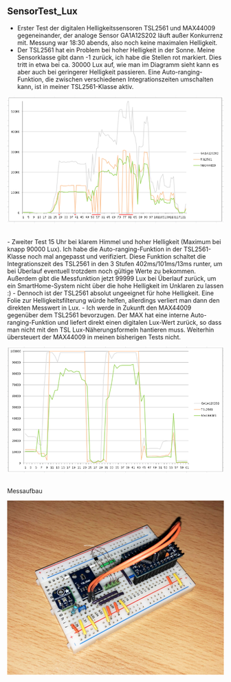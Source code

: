 
## SensorTest_Lux

- Erster Test der digitalen Helligkeitssensoren TSL2561 und MAX44009 gegeneinander, der analoge Sensor GA1A12S202 läuft außer Konkurrenz mit.
Messung war 18:30 abends, also noch keine maximalen Helligkeit.
- Der TSL2561 hat ein Problem bei hoher Helligkeit in der Sonne. Meine Sensorklasse gibt dann -1 zurück, ich habe die Stellen rot markiert.
Dies tritt in etwa bei ca. 30000 Lux auf, wie man im Diagramm sieht kann es aber auch bei geringerer Helligkeit passieren. Eine Auto-ranging-Funktion, die zwischen verschiedenen Integrationszeiten umschalten kann, ist in meiner TSL2561-Klasse aktiv.

![pic](Messwerte1.png)

<br>
- Zweiter Test 15 Uhr bei klarem Himmel und hoher Helligkeit (Maximum bei knapp 90000 Lux). Ich habe die Auto-ranging-Funktion in der TSL2561-Klasse noch mal angepasst und verifiziert. Diese Funktion schaltet die Integrationszeit des TSL2561 in den 3 Stufen 402ms/101ms/13ms runter, um bei Überlauf eventuell trotzdem noch gültige Werte zu bekommen. Außerdem gibt die Messfunktion jetzt 99999 Lux bei Überlauf zurück, um ein SmartHome-System nicht über die hohe Helligkeit im Unklaren zu lassen :)
- Dennoch ist der TSL2561 absolut ungeeignet für hohe Helligkeit. Eine Folie zur Helligkeitsfilterung würde helfen, allerdings verliert man dann den direkten Messwert in Lux.
- Ich werde in Zukunft den MAX44009 gegenüber dem TSL2561 bevorzugen. Der MAX hat eine interne Auto-ranging-Funktion und liefert direkt einen digitalen Lux-Wert zurück, so dass man nicht mit den TSL Lux-Näherungsformeln hantieren muss. Weiterhin übersteuert der MAX44009 in meinen bisherigen Tests nicht.

![pic](Messwerte2.png)

<br>
Messaufbau

![pic](Hardware.jpg)
